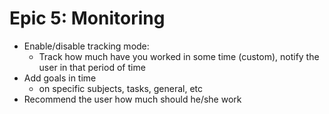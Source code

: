 # Epic 5: Monitoring

* Enable/disable tracking mode:
  - Track how much have you worked in some time (custom), notify the user in that period of time
* Add goals in time
  - on specific subjects, tasks, general, etc
* Recommend the user how much should he/she work
